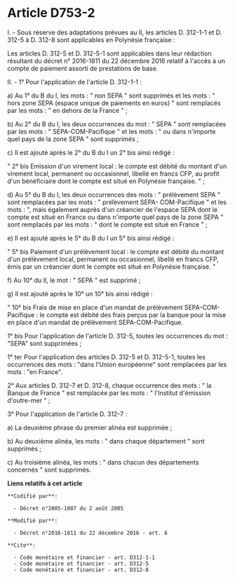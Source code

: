 # Article D753-2

I. - Sous réserve des adaptations prévues au II, les articles D. 312-1-1 et D. 312-5 à D. 312-8 sont applicables en Polynésie
française : 

Les articles D. 312-5 et D. 312-5-1 sont applicables dans leur rédaction résultant du décret n° 2016-1811 du 22 décembre 2016
relatif à l'accès à un compte de paiement assorti de prestations de base.

II. - 1° Pour l'application de l'article D. 312-1-1 : 

a) Au 1° du B du I, les mots : " non SEPA " sont supprimés et les mots : " hors zone SEPA (espace unique de paiements en
euros) " sont remplacés par les mots : " en dehors de la France " ; 

b) Au 2° du B du I, les deux occurrences du mot : " SEPA " sont remplacées par les mots : " SEPA-COM-Pacifique " et les
mots : " ou dans n'importe quel pays de la zone SEPA " sont supprimés ; 

c) Il est ajouté après le 2° du B du I un 2° bis ainsi rédigé : 

" 2° bis Emission d'un virement local : le compte est débité du montant d'un virement local, permanent ou occasionnel,
libellé en francs CFP, au profit d'un bénéficiaire dont le compte est situé en Polynésie française. " ; 

d) Au 5° du B du I, les deux occurrences des mots : " prélèvement SEPA " sont remplacées par les mots : " prélèvement SEPA-
COM-Pacifique " et les mots : ", mais également auprès d'un créancier de l'espace SEPA dont le compte est situé en France ou
dans n'importe quel pays de la zone SEPA " sont remplacés par les mots : " dont le compte est situé en France " ; 

e) Il est ajouté après le 5° du B du I un 5° bis ainsi rédigé : 

" 5° bis Paiement d'un prélèvement local : le compte est débité du montant d'un prélèvement local, permanent ou occasionnel,
libellé en francs CFP, émis par un créancier dont le compte est situé en Polynésie française. " 

f) Au 10° du II, le mot : " SEPA " est supprimé ; 

g) Il est ajouté après le 10° un 10° bis ainsi rédigé : 

" 10° bis Frais de mise en place d'un mandat de prélèvement SEPA-COM-Pacifique : le compte est débité des frais perçus par la
banque pour la mise en place d'un mandat de prélèvement SEPA-COM-Pacifique. 

1° bis Pour l'application de l'article D. 312-5, toutes les occurrences du mot : "SEPA" sont supprimées ;

1° ter Pour l'application des articles D. 312-5 et D. 312-5-1, toutes les occurrences des mots : "dans l'Union européenne"
sont remplacées par les mots : "en France".

2° Aux articles D. 312-7 et D. 312-8, chaque occurrence des mots : " la Banque de France " est remplacée par les mots : "
l'Institut d'émission d'outre-mer " ; 

3° Pour l'application de l'article D. 312-7 : 

a) La deuxième phrase du premier alinéa est supprimée ; 

b) Au deuxième alinéa, les mots : " dans chaque département " sont supprimés ; 

c) Au troisième alinéa, les mots : " dans chacun des départements concernés " sont supprimés.

**Liens relatifs à cet article**

	**Codifié par**:

	  - Décret n°2005-1007 du 2 août 2005

	**Modifié par**:

	  - Décret n°2016-1811 du 22 décembre 2016 - art. 6

	**Cite**:

	  - Code monétaire et financier - art. D312-1-1
	  - Code monétaire et financier - art. D312-5
	  - Code monétaire et financier - art. D312-8
